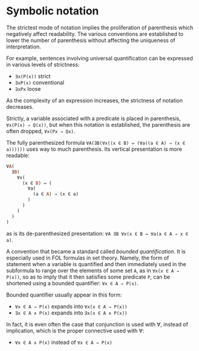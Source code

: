 # Symbolic notation

The strictest mode of notation implies the proliferation of parenthesis which negatively affect readability. The various conventions are established to lower the number of parenthesis without affecting the uniqueness of interpretation.

For example, sentences involving universal quantification can be expressed in various levels of strictness:
- `∃x(P(x))`  strict
- `∃xP(x)`    conventional
- `∃xPx`      loose

As the complexity of an expression increases, the strictness of notation decreases.

Strictly, a variable associated with a predicate is placed in parenthesis, `∀x(P(x) ⇒ Q(x))`, but when this notation is established, the parenthesis are often dropped, `∀x(Px ⇒ Qx)`.

The fully parenthesized formula `∀A(∃B(∀x((x ∈ B) ⇔ (∀a((a ∈ A) ⇒ (x ∈ a))))))` uses way to much parenthesis. Its vertical presentation is more readable:

```hs
∀A(
  ∃B(
    ∀x(
      (x ∈ B) ⇔ (
        ∀a(
          (a ∈ A) ⇒ (x ∈ a)
        )
      )
    )
  )
)
```

as is its de-parenthesized presentation: `∀A ∃B ∀x(x ∈ B ⇔ ∀a(a ∈ A ⇒ x ∈ a)`.

A convention that became a standard called *bounded quantification*. It is especially used in FOL formulas in set theory. Namely, the form of statement when a variable is quantified and then immediately used in the subformula to range over the elements of some set `A`, as in `∀x(x ∈ A ⇒ P(x))`, so as to imply that it then satisfies some predicate `P`, can be shortened using a bounded quantifier: `∀x ∈ A ⇒ P(x)`.

Bounded quantifier usually appear in this form:
- `∀x ∈ A ⇒ P(x)` expands into `∀x(x ∈ A ⇒ P(x))`
- `∃x ∈ A ∧ P(x)` expands into `∃x(x ∈ A ∧ P(x))`

In fact, it is even often the case that conjunction is used with ∀, instead of implication, which is the proper connective used with ∀:
- `∀x ∈ A ∧ P(x)` instead of `∀x ∈ A ⇒ P(x)`
